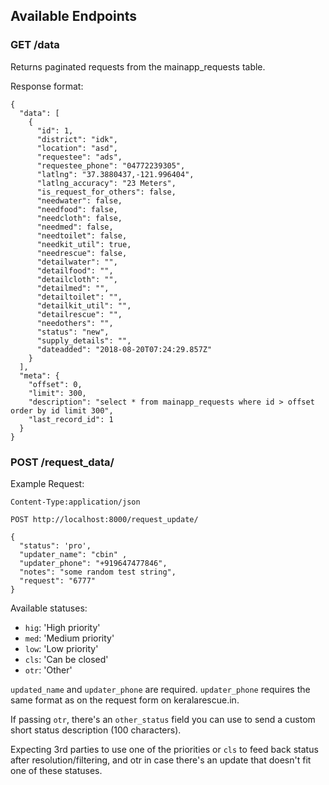 ## Available Endpoints

### GET /data

Returns paginated requests from the mainapp_requests table.

Response format:

```
{
  "data": [
    {
      "id": 1,
      "district": "idk",
      "location": "asd",
      "requestee": "ads",
      "requestee_phone": "04772239305",
      "latlng": "37.3880437,-121.996404",
      "latlng_accuracy": "23 Meters",
      "is_request_for_others": false,
      "needwater": false,
      "needfood": false,
      "needcloth": false,
      "needmed": false,
      "needtoilet": false,
      "needkit_util": true,
      "needrescue": false,
      "detailwater": "",
      "detailfood": "",
      "detailcloth": "",
      "detailmed": "",
      "detailtoilet": "",
      "detailkit_util": "",
      "detailrescue": "",
      "needothers": "",
      "status": "new",
      "supply_details": "",
      "dateadded": "2018-08-20T07:24:29.857Z"
    }
  ],
  "meta": {
    "offset": 0,
    "limit": 300,
    "description": "select * from mainapp_requests where id > offset order by id limit 300",
    "last_record_id": 1
  }
}
```

### POST /request_data/

Example Request:

```
Content-Type:application/json

POST http://localhost:8000/request_update/

{
  "status": 'pro',
  "updater_name": "cbin" ,
  "updater_phone": "+919647477846",
  "notes": "some random test string",
  "request": "6777"
}

```

Available statuses:

* `hig`: 'High priority'
* `med`: 'Medium priority'
* `low`: 'Low priority'
* `cls`: 'Can be closed'
* `otr`: 'Other'

`updated_name` and `updater_phone` are required. `updater_phone` requires the same format as on the request form on keralarescue.in.

If passing `otr`, there's an `other_status` field you can use to send a custom short status description (100 characters).

Expecting 3rd parties to use one of the priorities or `cls` to feed back status after resolution/filtering, and otr in case there's an update that doesn't fit one of these statuses.
